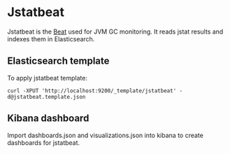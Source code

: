 # Jstatbeat

Jstatbeat is the [Beat](https://www.elastic.co/products/beats) used for
JVM GC monitoring. It reads jstat results and indexes them in Elasticsearch.

## Elasticsearch template

To apply jstatbeat template:

    curl -XPUT 'http://localhost:9200/_template/jstatbeat' -d@jstatbeat.template.json

## Kibana dashboard

Import dashboards.json and visualizations.json into kibana to create dashboards for jstatbeat.
